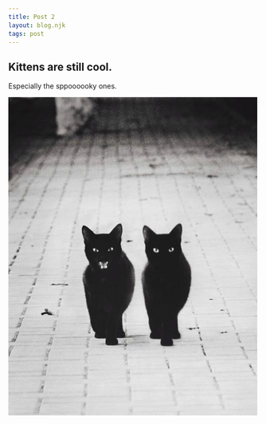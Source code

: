 ```yaml
---
title: Post 2
layout: blog.njk
tags: post
---
```


## Kittens are still cool.

Especially the sppoooooky ones.

![spooky kitty](/images/kitty-3.jpg)